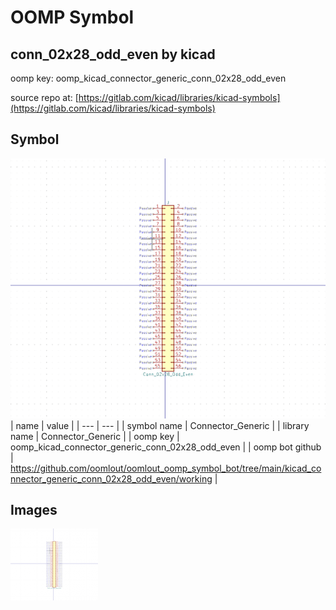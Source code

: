 # OOMP Symbol  
## conn_02x28_odd_even  by kicad  
  
oomp key: oomp_kicad_connector_generic_conn_02x28_odd_even  
  
source repo at: [https://gitlab.com/kicad/libraries/kicad-symbols](https://gitlab.com/kicad/libraries/kicad-symbols)  
## Symbol  
  
[![working.png](working_600.png)](working.png)  
| name | value | 
| --- | --- | 
| symbol name | Connector_Generic | 
| library name | Connector_Generic | 
| oomp key | oomp_kicad_connector_generic_conn_02x28_odd_even | 
| oomp bot github | https://github.com/oomlout/oomlout_oomp_symbol_bot/tree/main/kicad_connector_generic_conn_02x28_odd_even/working | 
## Images  
  
[![working.png](working_140.png)](working.png)  
